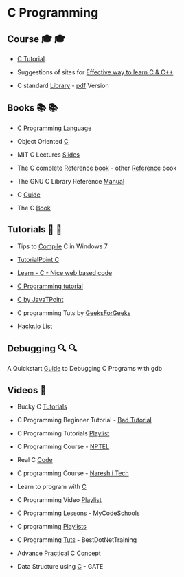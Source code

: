 # C Programming 

## Course :mortar_board: :mortar_board:
* [C Tutorial](http://www.learnvern.com/course/c-tutorials/)

* Suggestions of sites for [Effective way to learn C & C++](https://www.toptal.com/c/the-ultimate-list-of-resources-to-learn-c-and-c-plus-plus)

* C standard [Library](https://www.tutorialspoint.com/c_standard_library/index.htm) - [pdf](https://www.tutorialspoint.com/c_standard_library/c_standard_library_tutorial.pdf) Version

## Books :books: :books:
* [C Programming Language](http://cs.indstate.edu/~cbasavaraj/cs559/the_c_programming_language_2.pdf)
* Object Oriented [C](https://www.cs.rit.edu/~ats/books/ooc.pdf)
* MIT C Lectures [Slides](https://ocw.mit.edu/courses/electrical-engineering-and-computer-science/6-087-practical-programming-in-c-january-iap-2010/lecture-notes/)


* The C complete Reference [book](https://github.com/mohitsshetty986/Computer-Engineering-Reference-Books/blob/master/C%20The%20Complete%20Reference%204th%20Ed%20Herbert%20Schildt.pdf) - other [Reference](http://eecs.wsu.edu/~aofallon/cpts122/CLibraryReferenceGuide.pdf) book

* The GNU C Library Reference [Manual](https://www.gnu.org/software/libc/manual/pdf/libc.pdf)
* C [Guide](https://www-s.acm.illinois.edu/webmonkeys/book/c_guide/)



* The C [Book](http://publications.gbdirect.co.uk/c_book/thecbook.pdf)

## Tutorials :ledger: :ledger:
* Tips to [Compile](https://msdn.microsoft.com/en-us/library/bb384838.aspx) C in Windows 7

* [TutorialPoint C](https://www.tutorialspoint.com/cprogramming/)
* [Learn - C - Nice web based code](http://www.learn-c.org/)
* [C Programming tutorial](https://www.cprogramming.com/tutorial/c-tutorial.html)
* [C by JavaTPoint](https://www.javatpoint.com/c-programming-language-tutorial)
* C programming Tuts by [GeeksForGeeks](https://www.geeksforgeeks.org/c/)

* [Hackr.io](https://hackr.io/tutorials/learn-c) List


## Debugging :mag: :mag:
A Quickstart [Guide](http://teaching.csse.uwa.edu.au/units/CITS2230/resources/gdb-intro.html) to Debugging C Programs with gdb

## Videos :movie_camera:
* Bucky C [Tutorials](https://www.youtube.com/playlist?list=PL6gx4Cwl9DGAKIXv8Yr6nhGJ9Vlcjyymq)
* C Programming Beginner Tutorial - [Bad Tutorial](https://www.youtube.com/playlist?list=PL_RGaFnxSHWoGzOXqtKeM71OLpvZbuU0P)
* C Programming Tutorials [Playlist](https://www.youtube.com/channel/UCFlzHaNC_YJTIRoXbx6zfrA/playlists)
* C Programming Course - [NPTEL](https://www.youtube.com/playlist?list=PL2UlrhJ_JwyAbzTamaGN7XvEuqTKnTm_f)
* Real C [Code](https://www.youtube.com/playlist?list=PLNBn-XtJAtdmYHPEPCCg7a8suxC_9GpMa)
* C programming Course - [Naresh i Tech](https://www.youtube.com/playlist?list=PLVlQHNRLflP8IGz6OXwlV_lgHgc72aXlh)
* Learn to program with [C](https://www.youtube.com/playlist?list=PLCNJWVn9MJuPtPyljb-hewNfwEGES2oIW)
* C Programming Video [Playlist](https://www.youtube.com/user/LearningLad/playlists?sort=dd&view=1&shelf_id=0)

* C Programming Lessons - [MyCodeSchools](https://www.youtube.com/user/mycodeschool/playlists)

* C programming [Playlists](https://www.youtube.com/channel/UCnf1w1jAZva7YE9RR3lSxtg/playlists)



* C Programming [Tuts](https://www.youtube.com/playlist?list=PLo80fWiInSIM9bqj3mh-lSpMWqyn9Euo3) - BestDotNetTraining



* Advance [Practical](https://www.youtube.com/user/Agilowen/playlists) C Concept 
* Data Structure using [C](https://www.youtube.com/playlist?list=PLS8ACsmFCpmQ3EKqKxd0vkzLuwmJG-JPq) - GATE
